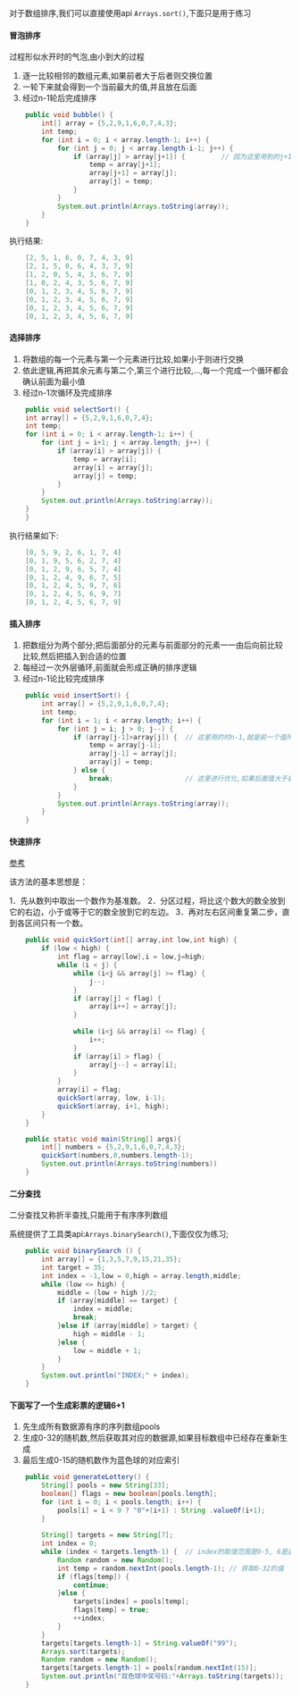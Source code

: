 
对于数组排序,我们可以直接使用api `Arrays.sort()`,下面只是用于练习

#### 冒泡排序

过程形似水开时的气泡,由小到大的过程
1. 逐一比较相邻的数组元素,如果前者大于后者则交换位置
2. 一轮下来就会得到一个当前最大的值,并且放在后面
3. 经过n-1轮后完成排序
	
```java
    public void bubble() {
		int[] array = {5,2,9,1,6,0,7,4,3};
		int temp;
		for (int i = 0; i < array.length-1; i++) {
			for (int j = 0; j < array.length-i-1; j++) {
				if (array[j] > array[j+1]) {         // 因为这里用到的j+1,所以上面j的取值范围就是numbers.length-i-1
					temp = array[j+1];
					array[j+1] = array[j];
					array[j] = temp;
				}
			}
			System.out.println(Arrays.toString(array));
		}
	}
```

执行结果:

```java
    [2, 5, 1, 6, 0, 7, 4, 3, 9]
    [2, 1, 5, 0, 6, 4, 3, 7, 9]
    [1, 2, 0, 5, 4, 3, 6, 7, 9]
    [1, 0, 2, 4, 3, 5, 6, 7, 9]
    [0, 1, 2, 3, 4, 5, 6, 7, 9]
    [0, 1, 2, 3, 4, 5, 6, 7, 9]
    [0, 1, 2, 3, 4, 5, 6, 7, 9]
    [0, 1, 2, 3, 4, 5, 6, 7, 9]
```

#### 选择排序

1. 将数组的每一个元素与第一个元素进行比较,如果小于则进行交换
2. 依此逻辑,再把其余元素与第二个,第三个进行比较,...,每一个完成一个循环都会确认前面为最小值
3. 经过n-1次循环及完成排序

```java
    public void selectSort() {
    int array[] = {5,2,9,1,6,0,7,4};
    int temp;
    for (int i = 0; i < array.length-1; i++) {
        for (int j = i+1; j < array.length; j++) {
            if (array[i] > array[j]) {
                temp = array[i];
                array[i] = array[j];
                array[j] = temp;
            }
        }
        System.out.println(Arrays.toString(array));
    }
	}
```

执行结果如下:

```java
    [0, 5, 9, 2, 6, 1, 7, 4]
    [0, 1, 9, 5, 6, 2, 7, 4]
    [0, 1, 2, 9, 6, 5, 7, 4]
    [0, 1, 2, 4, 9, 6, 7, 5]
    [0, 1, 2, 4, 5, 9, 7, 6]
    [0, 1, 2, 4, 5, 6, 9, 7]
    [0, 1, 2, 4, 5, 6, 7, 9]
```

#### 插入排序

1. 把数组分为两个部分;把后面部分的元素与前面部分的元素一一由后向前比较比较,然后把插入到合适的位置
2. 每经过一次外层循环,前面就会形成正确的排序逻辑
3. 经过n-1论比较完成排序

```java
    public void insertSort() {
		int array[] = {5,2,9,1,6,0,7,4};
		int temp;
		for (int i = 1; i < array.length; i++) {
			for (int j = i; j > 0; j--) {
				if (array[j-1]>array[j]) {  // 这里用的时n-1,就是前一个值所以上面j的取值范围时j>0,对于j的初始值不是固定的,也可以时i-1,这样的话取值范围时j>=0,下面就不能用j-1了
					temp = array[j-1];
					array[j-1] = array[j];
					array[j] = temp;
				} else {
					break;                  // 这里进行优化,如果后面值大于前面值跳过后面比较
				}
			}
			System.out.println(Arrays.toString(array));
		}
	}
```

#### 快速排序
[参考](https://www.runoob.com/w3cnote/quick-sort.html)

该方法的基本思想是：

1．先从数列中取出一个数作为基准数。
2．分区过程，将比这个数大的数全放到它的右边，小于或等于它的数全放到它的左边。
3．再对左右区间重复第二步，直到各区间只有一个数。

```java
    public void quickSort(int[] array,int low,int high) {
		if (low < high) {
			int flag = array[low],i = low,j=high;
			while (i < j) {
				while (i<j && array[j] >= flag) {
					j--;
				}
				if (array[j] < flag) {
					array[i++] = array[j];
				}
				
				while (i<j && array[i] <= flag) {
					i++;
				}
				if (array[i] > flag) {
					array[j--] = array[i];
				}
			}
			array[i] = flag;
			quickSort(array, low, i-1);
			quickSort(array, i+1, high);
		}
    }

    public static void main(String[] args){
        int[] numbers = {5,2,9,1,6,0,7,4,3};
		quickSort(numbers,0,numbers.length-1);
        System.out.println(Arrays.toString(numbers))
    }
```

#### 二分查找

二分查找又称折半查找,只能用于有序序列数组

系统提供了工具类api:`Arrays.binarySearch()`,下面仅仅为练习;

```java
	public void binarySearch () {
		int array[] = {1,3,5,7,9,15,21,35};
		int target = 35;
		int index = -1,low = 0,high = array.length,middle;
		while (low <= high) {
			middle = (low + high )/2;
			if (array[middle] == target) {
				index = middle;
				break;
			}else if (array[middle] > target) {
				high = middle - 1;
			}else {
				low = middle + 1;
			}
		}
		System.out.println("INDEX;" + index);
	}
```


#### 下面写了一个生成彩票的逻辑6+1

1. 先生成所有数据源有序的序列数组pools
2. 生成0-32的随机数,然后获取其对应的数据源,如果目标数组中已经存在重新生成
3. 最后生成0-15的随机数作为蓝色球的对应索引

```java
	public void generateLottery() {
		String[] pools = new String[33];
		boolean[] flags = new boolean[pools.length];
		for (int i = 0; i < pools.length; i++) {
			pools[i] = i < 9 ? "0"+(i+1) : String .valueOf(i+1);
		}
		
		String[] targets = new String[7];
		int index = 0;
		while (index < targets.length-1) {  // index的取值范围是0-5, 6是蓝色球的值
			Random random = new Random();
			int temp = random.nextInt(pools.length-1); // 获取0-32的值
			if (flags[temp]) {
				continue;
			}else {
				targets[index] = pools[temp]; 
				flags[temp] = true;
				++index;
			}
		}
		targets[targets.length-1] = String.valueOf("99");
		Arrays.sort(targets);
		Random random = new Random();
		targets[targets.length-1] = pools[random.nextInt(15)];
		System.out.println("双色球中奖号码:"+Arrays.toString(targets));
	}
```